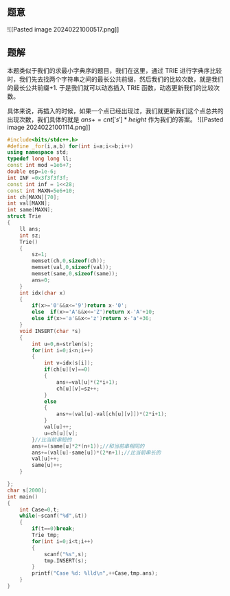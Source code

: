 ## 题意
![[Pasted image 20240221000517.png]]

## 题解
本题类似于我们的求最小字典序的题目，我们在这里，通过 TRIE 进行字典序比较时，我们先去找两个字符串之间的最长公共前缀，然后我们的比较次数，就是我们的最长公共前缀+1. 于是我们就可以动态插入 TRIE 函数，动态更新我们的比较次数。

具体来说，再插入的时候，如果一个点已经出现过，我们就更新我们这个点总共的出现次数，我们具体的就是 $ans+=cnt['s']*height$ 作为我们的答案。
![[Pasted image 20240221001114.png]]

```cpp
#include<bits/stdc++.h>
#define _for(i,a,b) for(int i=a;i<=b;i++)
using namespace std;
typedef long long ll;
const int mod =1e6+7;
double esp=1e-6;
int INF =0x3f3f3f3f;
const int inf = 1<<28;
const int MAXN=5e6+10;
int ch[MAXN][70];
int val[MAXN];
int same[MAXN];
struct Trie
{
    ll ans;
    int sz;
    Trie()
    {
        sz=1;
        memset(ch,0,sizeof(ch));
        memset(val,0,sizeof(val));
        memset(same,0,sizeof(same));
        ans=0;
    }
    int idx(char x)
    {
        if(x>='0'&&x<='9')return x-'0';
        else  if(x>='A'&&x<='Z')return x-'A'+10;
        else if(x>='a'&&x<='z')return x-'a'+36;
    }
    void INSERT(char *s)
    {
        int u=0,n=strlen(s);
        for(int i=0;i<n;i++)
        {
            int v=idx(s[i]);
            if(ch[u][v]==0)
            {
                ans+=val[u]*(2*i+1);
                ch[u][v]=sz++;
            }
            else
            {
                ans+=(val[u]-val[ch[u][v]])*(2*i+1);
            }
            val[u]++;
            u=ch[u][v];
        }//比当前串短的
        ans+=(same[u]*2*(n+1));//和当前串相同的
        ans+=(val[u]-same[u])*(2*n+1);//比当前串长的
        val[u]++;
        same[u]++;
    }

};
char s[2000];
int main()
{
    int Case=0,t;
    while(~scanf("%d",&t))
    {
        if(t==0)break;
        Trie tmp;
        for(int i=0;i<t;i++)
        {
            scanf("%s",s);
            tmp.INSERT(s);
        }
        printf("Case %d: %lld\n",++Case,tmp.ans);
    }
}
```